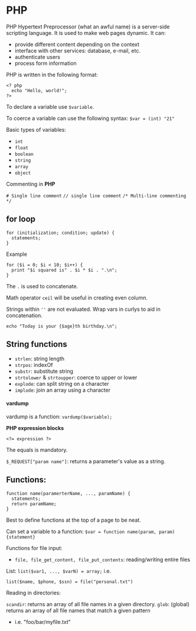 # PHP

PHP Hypertext Preprocessor (what an awful name) is a server-side scripting language. It is used to make web pages dynamic. It can:
  - provide different content depending on the context
  - interface with other services: database, e-mail, etc.
  - authenticate users
  - process form information

PHP is written in the following format:
```
<? php
  echo "Hello, world!";
?>
```

To declare a variable use `$variable`.  

To coerce a variable can use the following syntax: `$var = (int) "21"`

Basic types of variables:
  - `int`
  - `float`
  - `boolean`
  - `string`
  - `array`
  - `object`

Commenting in **PHP**

`# Single line comment`
`// single line comment`
`/* Multi-line commenting */`

## for loop
```
for (initialization; condition; update) {
  statements;
}
```
Example
```
for ($i = 0; $i < 10; $i++) {
  print "$i squared is" . $i * $i . ".\n";
}
```

The `.` is used to concatenate.

Math operator `ceil` will be useful in creating even column.

Strings within `''` are not evaluated. Wrap vars in curlys to aid in concatenation.
```
echo "Today is your {$age}th birthday.\n";
```

## String functions

- `strlen`: string length
- `strpos`: indexOf
- `substr`: substitute string
- `strtolower` & `strtoupper`: coerce to upper or lower
- `explode`: can split string on a character
- `implode`: join an array using a character

#### vardump
vardump is a function:
`vardump($variable);`

**PHP expression blocks**
```
<?= expression ?>
```
The equals is mandatory.

`$_REQUEST["param name"]`: returns a parameter's value as a string.

## Functions:

```
function name(paramerterName, ..., paramName) {
  statements;
  return paramName;
}
```

Best to define functions at the top of a page to be neat.

Can set a variable to a function:  `$var = function name(param, param) {statement}`


Functions for file input:
  - `file, file_get_content, file_put_contents`: reading/writing entire files


List:
`list($var1, ..., $varN) = array;`
i.e.

`list($name, $phone, $ssn) = file("personal.txt")`


Reading in directories:

`scandir`: returns an array of all file names in a given directory.
`glob`: (global) returns an array of all file names that match a given pattern
  - i.e. "foo/bar/myfile.txt"
